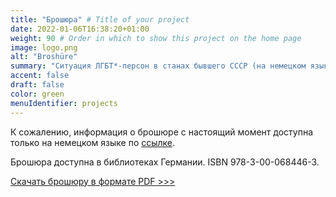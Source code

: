 ```yaml
---
title: "Брошюра" # Title of your project
date: 2022-01-06T16:38:20+01:00
weight: 90 # Order in which to show this project on the home page
image: logo.png
alt: "Broshüre"
summary: "Ситуация ЛГБТ*-персон в станах бывшего СССР (на немецком языке), 2021"
accent: false
draft: false
color: green
menuIdentifier: projects
---
```

К сожалению, информация о брошюре с настоящий момент доступна только на немецком языке по [ссылке](/de/projects/broschuere2021/).

Брошюра доступна в библиотеках Германии. ISBN 978-3-00-068446-3.

[Скачать брошюру в формате PDF >>>](https://quarteera.de/files/Quarteera_Die%20Situation_von_LGBTQ.pdf)